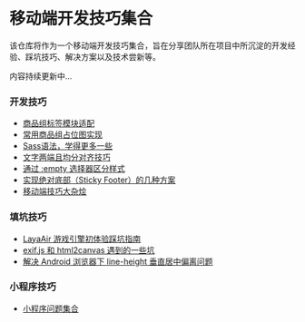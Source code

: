 # 移动端开发技巧集合

该仓库将作为一个移动端开发技巧集合，旨在分享团队所在项目中所沉淀的开发经验、踩坑技巧、解决方案以及技术尝新等。

内容持续更新中...

### 开发技巧
- [商品组标签模块适配](/resources/商品组标签模块适配.md)
- [常用商品组占位图实现](/resources/常用商品组占位图实现.md)
- [Sass语法，学得更多一些](/resources/learn_more_sass.md)
- [文字两端且均分对齐技巧](/resources/text_align_justify.md)
- [通过 :empty 选择器区分样式](/resources/empty.md)
- [实现绝对底部（Sticky Footer）的几种方案](/resources/sticky_footer.md)
- [移动端技巧大杂烩](/resources/mobile_skills.md)

### 填坑技巧
- [LayaAir 游戏引擎初体验踩坑指南](/resources/LayaAir.md)
- [exif.js 和 html2canvas 遇到的一些坑](/resources/exifjs_and_html2canvas.md)
- [解决 Android 浏览器下 line-height 垂直居中偏离问题](/resources/android_lineheight.md)


### 小程序技巧
- [小程序问题集合](https://github.com/o2team/wxapp-issue-list/blob/master/issue-list.md)
